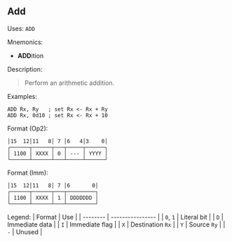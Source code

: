 ## Add

Uses:
`ADD`

Mnemonics:
- **ADD**ition

Description:
> Perform an arithmetic addition.

Examples:
```assembly
ADD Rx, Ry   ; set Rx <- Rx + Ry
ADD Rx, 0d10 ; set Rx <- Rx + 10
```

Format (Op2):
```
│15  12│11   8│ 7 │6   4│3    0│
┌──────┬──────┬───┬─────┬──────┐
│ 1100 │ XXXX │ 0 │ --- │ YYYY │
└──────┴──────┴───┴─────┴──────┘
```

Format (Imm):
```
│15  12│11   8│ 7 │6       0│
┌──────┬──────┬───┬─────────┐
│ 1100 │ XXXX │ 1 │ DDDDDDD │
└──────┴──────┴───┴─────────┘
```

Legend:
| Format   | Use              |
| -------- | ---------------- |
| `0`, `1` | Literal bit      |
| `D`      | Immediate data   |
| `I`      | Immediate flag   |
| `X`      | Destination `Rx` |
| `Y`      | Source `Ry`      |
| `-`      | Unused           |
